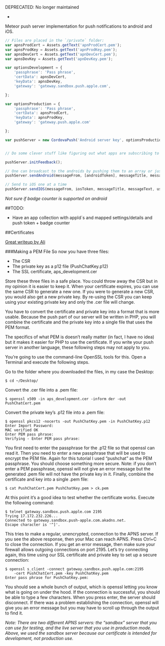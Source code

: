 DEPRECATED: No longer maintained


-


Meteor push server implementation for push notifications to android and iOS.

```js
// Files are placed in the `/private` folder:
var apnsProdCert = Assets.getText('apnProdCert.pem');
var apnsProdKey = Assets.getText('apnProdKey.pem');
var apnsDevCert = Assets.getText('apnDevCert.pem');
var apnsDevKey = Assets.getText('apnDevKey.pem');

var optionsDevelopment = {
    'passphrase': 'Pass phrase',
    'certData': apnsDevCert,
    'keyData': apnsDevKey,
    'gateway': 'gateway.sandbox.push.apple.com',

};

var optionsProduction = {
    'passphrase': 'Pass phrase',
    'certData': apnsProdCert,
    'keyData': apnsProdKey,
    'gateway': 'gateway.push.apple.com'

};

var pushServer = new CordovaPush('Android server key', optionsProduction );


// Do some clever stuff like figuring out what apps are subscribing to certain push messages

pushServer.initFeedback();

// One can broadcast to the androids by pushing them to an array or just send one at a time:
pushServer.sendAndroid(messageFrom, [androidToken], messageTitle, messageText, user.msgCount);

// Send to iOS one at a time
pushServer.sendIOS(messageFrom, iosToken, messageTitle, messageText, user.msgCount);
```
*Not sure if badge counter is supported on android*

##TODO:
* Have an app collection with appId´s and mapped settings/details and push token + badge counter

##Certificates

[Great writeup by Ali](http://www.raywenderlich.com/32960/apple-push-notification-services-in-ios-6-tutorial-part-1)

###Making a PEM File
So now you have three files:
* The CSR
* The private key as a p12 file (PushChatKey.p12)
* The SSL certificate, aps_development.cer

Store these three files in a safe place. You could throw away the CSR but in my opinion it is easier to keep it. When your certificate expires, you can use the same CSR to generate a new one. If you were to generate a new CSR, you would also get a new private key. By re-using the CSR you can keep using your existing private key and only the .cer file will change.

You have to convert the certificate and private key into a format that is more usable. Because the push part of our server will be written in PHP, you will combine the certificate and the private key into a single file that uses the PEM format.

The specifics of what PEM is doesn’t really matter (in fact, I have no idea) but it makes it easier for PHP to use the certificate. If you write your push server in another language, these following steps may not apply to you.

You’re going to use the command-line OpenSSL tools for this. Open a Terminal and execute the following steps.

Go to the folder where you downloaded the files, in my case the Desktop:
```
$ cd ~/Desktop/
```
Convert the .cer file into a .pem file:
```
$ openssl x509 -in aps_development.cer -inform der -out PushChatCert.pem
```
Convert the private key’s .p12 file into a .pem file:
```
$ openssl pkcs12 -nocerts -out PushChatKey.pem -in PushChatKey.p12
Enter Import Password: 
MAC verified OK
Enter PEM pass phrase: 
Verifying - Enter PEM pass phrase: 
```
You first need to enter the passphrase for the .p12 file so that openssl can read it. Then you need to enter a new passphrase that will be used to encrypt the PEM file. Again for this tutorial I used “pushchat” as the PEM passphrase. You should choose something more secure.
Note: if you don’t enter a PEM passphrase, openssl will not give an error message but the generated .pem file will not have the private key in it.
Finally, combine the certificate and key into a single .pem file:
```
$ cat PushChatCert.pem PushChatKey.pem > ck.pem
```
At this point it’s a good idea to test whether the certificate works. Execute the following command:
```
$ telnet gateway.sandbox.push.apple.com 2195
Trying 17.172.232.226...
Connected to gateway.sandbox.push-apple.com.akadns.net.
Escape character is '^]'.
```
This tries to make a regular, unencrypted, connection to the APNS server. If you see the above response, then your Mac can reach APNS. Press Ctrl+C to close the connection. If you get an error message, then make sure your firewall allows outgoing connections on port 2195.
Let’s try connecting again, this time using our SSL certificate and private key to set up a secure connection:
```
$ openssl s_client -connect gateway.sandbox.push.apple.com:2195 
    -cert PushChatCert.pem -key PushChatKey.pem
Enter pass phrase for PushChatKey.pem: 
```
You should see a whole bunch of output, which is openssl letting you know what is going on under the hood.
If the connection is successful, you should be able to type a few characters. When you press enter, the server should disconnect. If there was a problem establishing the connection, openssl will give you an error message but you may have to scroll up through the output to find it.

*Note: There are two different APNS servers: the “sandbox” server that you can use for testing, and the live server that you use in production mode. Above, we used the sandbox server because our certificate is intended for development, not production use.*

